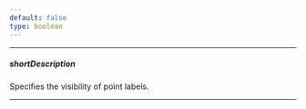```yaml
---
default: false
type: boolean
---
```

---
##### shortDescription
Specifies the visibility of point labels.

---
